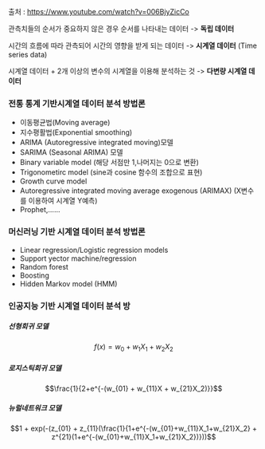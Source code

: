 출처 : https://www.youtube.com/watch?v=006BjyZicCo

관측치들의 순서가 중요하지 않은 경우 순서를 나타내는 데이터 -> **독립 데이터**

시간의 흐름에 따라 관측되어 시간의 영향을 받게 되는 데이터 -> **시계열 데이터** (Time series data)

시계열 데이터 + 2개 이상의 변수의 시계열을 이용해 분석하는 것 -> **다변량 시계열 데이터**

### 전통 통계 기반시계열 데이터 분석 방법론
- 이동평균법(Moving average)
- 지수평활법(Exponential smoothing)
- ARIMA (Autoregressive integrated moving)모델
- SARIMA (Seasonal ARIMA) 모델
- Binary variable model (해당 서점만 1,나머지는 0으로 변환)
- Trigonometirc model (sine과 cosine 함수의 조합으로 표현)
- Growth curve model
- Autoregressive integrated moving average exogenous (ARIMAX) (X변수를 이용하여 시계열 Y예측)
- Prophet,......

### 머신러닝 기반 시계열 데이터 분석 방법론
- Linear regression/Logistic regression models
- Support yector machine/regression
- Random forest
- Boosting
- Hidden Markov model (HMM)

### 인공지능 기반 시계열 데이터 분석 방 
##### 선형회귀 모델
$$ f(x) = w_0 + w_1X_1 + w_2X_2 $$
##### 로지스틱회귀 모델
$$\frac{1}{2+e^{-(w_{01} + w_{11}X + w_{21}X_2)}}$$


##### 뉴럴네트워크 모델
$$1 + exp(-(z_{01} + z_{11}(\frac{1}{1+e^{-(w_{01}+w_{11}X_1+w_{21}X_2} + z^{21}(1+e^{-(w_{01}+w_{11}X_1+w_{21}X_2})}))$$
